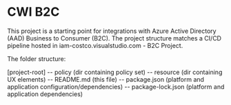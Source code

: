 # CWI B2C

This project is a starting point for integrations with Azure Active Directory (AAD) Business to Consumer (B2C).  The project structure matches a CI/CD pipeline hosted in iam-costco.visualstudio.com - B2C Project.

The folder structure:

[project-root]
-- policy (dir containing policy set)
-- resource (dir containing UX elements)
-- README.md (this file)
-- package.json (platform and application configuration/dependencies)
-- package-lock.json (platform and application dependencies)
